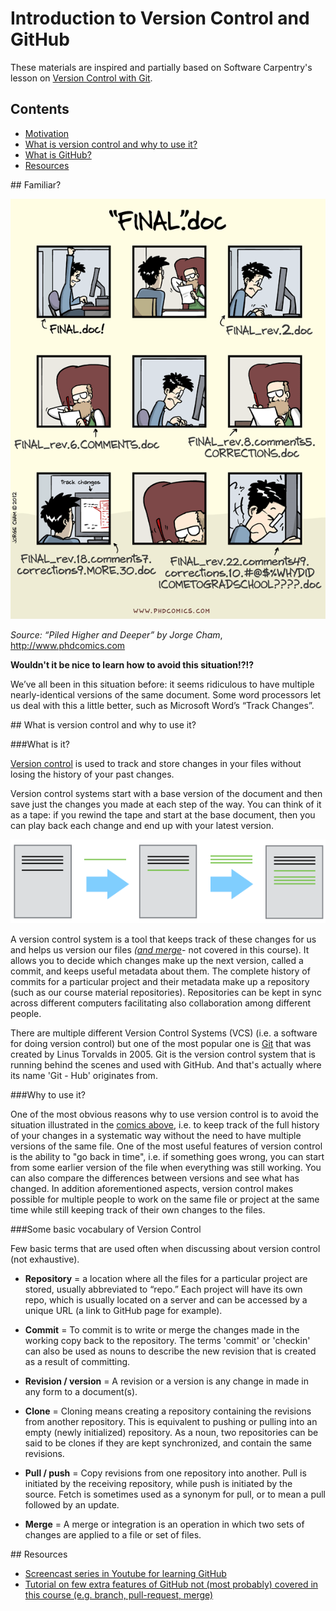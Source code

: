 # Introduction to Version Control and GitHub

These materials are inspired and partially based on Software Carpentry's lesson on [Version Control with Git](http://swcarpentry.github.io/git-novice/). 

## Contents

- [Motivation](#motivation)
- [What is version control and why to use it?](#vcs-idea)
- [What is GitHub?]()
- [Resources](#resources)

##<a name='motivation'></a> Familiar?  

![Motivation for version control](../img/version_control_motivation_comics.png)

_Source: “Piled Higher and Deeper” by Jorge Cham_, http://www.phdcomics.com 

**Wouldn't it be nice to learn how to avoid this situation!?!?**

We’ve all been in this situation before: it seems ridiculous to have multiple nearly-identical versions of the same document. 
Some word processors let us deal with this a little better, such as Microsoft Word’s “Track Changes”.

##<a name='vcs-idea'></a> What is version control and why to use it?

###What is it?

[Version control](https://en.wikipedia.org/wiki/Version_control) is used to track and store changes in your files without losing the history of your past changes. 

Version control systems start with a base version of the document and then save just the changes you made at each step 
of the way. You can think of it as a tape: if you rewind the tape and start at the base document, then you can play back 
each change and end up with your latest version.

![Illustration of committing changes](../img/play-changes.PNG)

A version control system is a tool that keeps track of these changes for us and helps us version our files 
_([and merge](https://en.wikipedia.org/wiki/Merge_(version_control) )_- not covered in this course). 
It allows you to decide which changes make up the next version, called a commit, and keeps useful metadata about them. 
The complete history of commits for a particular project and their metadata make up a repository (such as our course material repositories). 
Repositories can be kept in sync across different computers facilitating also collaboration among different people.

There are multiple different Version Control Systems (VCS) (i.e. a software for doing version control) but one of the most popular one is [Git](https://en.wikipedia.org/wiki/Git_(software) )
that was created by Linus Torvalds in 2005. Git is the version control system that is running behind the scenes and used with GitHub. And that's actually where its
name 'Git - Hub' originates from. 

###Why to use it?

One of the most obvious reasons why to use version control is to avoid the situation illustrated in the [comics above](#motivation), i.e. to keep track of the full 
history of your changes in a systematic way without the need to have multiple versions of the same file. One of the most useful features of version control is the 
ability to "go back in time", i.e. if something goes wrong, you can start from some earlier version of the file when everything was still working. You can also compare
the differences between versions and see what has changed. In addition aforementioned aspects, version control makes possible for multiple people to
work on the same file or project at the same time while still keeping track of their own changes to the files. 
 
###Some basic vocabulary of Version Control

Few basic terms that are used often when discussing about version control (not exhaustive).  

 - **Repository** = a location where all the files for a particular project are stored, usually abbreviated to “repo.” 
 Each project will have its own repo, which is usually located on a server and can be accessed by a unique URL (a link to GitHub page for example).
 
 - **Commit** = To commit is to write or merge the changes made in the working copy back to the repository. 
 The terms 'commit' or 'checkin' can also be used as nouns to describe the new revision that is created as a result of committing.
 
 - **Revision / version** = A revision or a version is any change in made in any form to a document(s). 
  
 - **Clone** = Cloning means creating a repository containing the revisions from another repository. This is equivalent to pushing or pulling 
 into an empty (newly initialized) repository. As a noun, two repositories can be said to be clones if they are kept synchronized, and contain the same revisions.
 
 - **Pull / push** = Copy revisions from one repository into another. Pull is initiated by the receiving repository, while push is initiated by the source. 
 Fetch is sometimes used as a synonym for pull, or to mean a pull followed by an update.
 
 - **Merge** = A merge or integration is an operation in which two sets of changes are applied to a file or set of files.

##<a name='resources'></a> Resources

- [Screencast series in Youtube for learning GitHub](https://www.youtube.com/playlist?list=PL4Q4HssKcxYsTuqUUvEHJ8XxOVOHTSmle) 
- [Tutorial on few extra features of GitHub not (most probably) covered in this course (e.g. branch, pull-request, merge)](https://guides.github.com/activities/hello-world/)